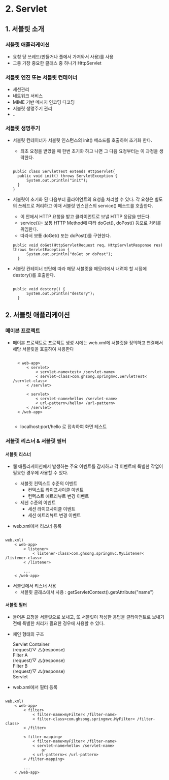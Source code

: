 # 2. Servlet
  
## 1. 서블릿 소개  
  
### 서블릿 애플리케이션
- 요청 당 쓰레드(만들거나 풀에서 가져와서 사용)를 사용
- 그중 가장 중요한 클래스 중 하나가 HttpServlet

### 서블릿 엔진 또는 서블릿 컨테이너
- 세션관리
- 네트워크 서비스
- MIME 기반 메시지 인코딩 디코딩
- 서블릿 생명주기 관리
- ..

### 서블릿 생명주기
- 서블릿 컨테이너가 서블릿 인스턴스의 init() 메소드를 호출하여 초기화 한다.
  - 최초 요청을 받았을 때 한번 초기화 하고 나면 그 다음 요청부터는 이 과정을 생략한다.
  <pre><code>
  public class ServletTest extends HttpServlet{
    public void init() throws ServletException {
        System.out.println("init");
    }
  }</code></pre>

- 서블릿이 초기화 된 다음부터 클라이언트의 요청을 처리할 수 있다. 각 요청은 별도의 쓰레드로 처리하고 이때 서블릿 인스턴스의 service() 메소드를 호출한다.
  - 이 안에서 HTTP 요청을 받고 클라이언트로 보낼 HTTP 응답을 만든다.
  - service()는 보통 HTTP Method에 따라 doGet(), doPost() 등으로 처리를 위임한다.
  - 따라서 보통 doGet() 또는 doPost()를 구현한다.
  <pre><code>public void doGet(HttpServletRequest req, HttpServletResponse res) throws ServletException {
        System.out.println("doGet or doPost");
    } 
  </code></pre>
- 서블릿 컨테이너 판단에 따라 해당 서블릿을 메모리에서 내려야 할 시점에 destory()를 호출한다.
  <pre><code>
  public void destory() {
        System.out.println("destory");
    }
  </code></pre>
  
## 2. 서블릿 애플리케이션

### 메이븐 프로젝트
- 메이븐 프로젝트로 프로젝트 생성 시에는 web.xml에 서블릿을 정의하고 연결해서 해당 서블릿을 호출하여 사용한다
    <pre><code>
    < web-app>
        < servlet>
            < servlet-name>test< /servlet-name>
            < servlet-class>com.ghsong.springmvc.ServletTest< /servlet-class>
        < /servlet>
        
        < servlet>
            < servlet-name>hello< /servlet-name>
            < url-pattern>/hello< /url-pattern>
        < /servlet>
    < /web-app>
    </code></pre>

    - localhost:port/hello 로 접속하여 화면 테스트

     
### 서블릿 리스너 & 서블릿 필터

#### 서블릿 리스너
- 웹 애플리케이션에서 발생하는 주요 이벤트를 감지하고 각 이벤트에 특별한 작업이 필요한 경우에 사용할 수 있다.
    - 서블릿 컨텍스트 수준의 이벤트
        - 컨텍스트 라이프사이클 이벤트
        - 컨텍스트 에트리뷰트 변경 이벤트
    - 세션 수준의 이벤트
        - 세션 라이프사이클 이벤트
        - 세션 에트리뷰트 변경 이벤트
        
- web.xml에서 리스너 등록
<pre><code>
web.xml)
    < web-app>
        < listener>
            < listener-class>com.ghsong.springmvc.MyListener< /listener-class>
        < /listener>
        
        ...
    < /web-app>
</code></pre>
        
- 서블릿에서 리스너 사용
    - 서블릿 클래스에서 사용 : getServletContext().getAttribute("name")
        
#### 서블릿 필터
- 들어온 요청을 서블릿으로 보내고, 또 서블릿이 작성한 응답을 클라이언트로 보내기 전에 특별한 처리가 필요한 경우에 사용할 수 있다.
- 체인 형태의 구조
    
    Servlet Container  
(request)▽    △(response)  
        Filter A  
(request)▽    △(response)  
        Filter B         
(request)▽    △(response)  
        Servlet  
        
- web.xml에서 필터 등록
<pre><code>
web.xml)
    < web-app>
        < filter>
            < filter-name>myFilter< /filter-name>
            < filter-class>com.ghsong.springmvc.MyFilter< /filter-class>
        < /filter>
        
        < filter-mapping>
            < filter-name>myFilter< /filter-name>
            < servlet-name>hello< /servlet-name>
                or
            < url-pattern>< /url-pattern>
        < /filter-mapping>
        
        ...
    < /web-app>
</code></pre>
